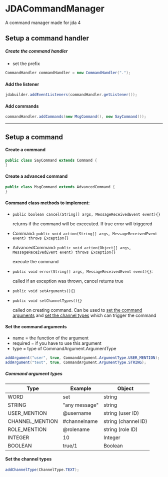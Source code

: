 # JDACommandManager

A command manager made for jda 4


## Setup a command handler

##### Create the command handler
- set the prefix
```java
CommandHandler commandHandler = new CommandHandler(".");
```

#### Add the listener
```java
jdabuilder.addEventListeners(commandHandler.getListener());
```

#### Add commands
```java
commandHandler.addCommands(new MsgCommand(), new SayCommand());
```

---

## Setup a command

#### Create a command
```java
public class SayCommand extends Command {
}
```

#### Create a advanced command
```java
public class MsgCommand extends AdvancedCommand {
}
```

#### Command class methods to implement:

- `public boolean cancel(String[] args, MessageReceivedEvent event){}`

   returns if the command will be excecuted. If true error will triggered
   
- Command: `public void action(String[] args, MessageReceivedEvent event) throws Exception{}`
- AdvancedCommand: `public void action(Object[] args, MessageReceivedEvent event) throws Exception{}`

   execute the command
   
- `public void error(String[] args, MessageReceivedEvent event){}`:

   called if an exception was thrown, cancel returns true
   
- `public void setArguments(){}`
- `public void setChannelTypes(){}`

   called on creating command. Can be used to [set the command arguments](#set-the-command-arguments) and [set the channel types](#set-the-channel-types) which can trigger the command
   


#### Set the command arguments


* name = the function of the argument
* required = if you have to use this argument
* type = type of CommandArgument.ArgumentType
```java
addArgument("user", true, CommandArgument.ArgumentType.USER_MENTION);
addArgument("text", true, CommandArgument.ArgumentType.STRING);
```

##### Command argument types
Type | Example | Object
--- | --- | ---
WORD | set | string
STRING |"any message" | string
USER_MENTION | @username | string (user ID) 
CHANNEL_MENTION | #channelname | string (channel ID) 
ROLE_MENTION | @rolename | string (role ID) 
INTEGER | 10 | Integer
BOOLEAN | true/1 | Boolean 


#### Set the channel types

```java
addChannelType(ChannelType.TEXT);
```
